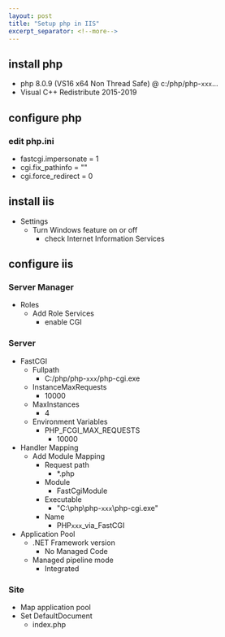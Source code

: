```yaml
---
layout: post
title: "Setup php in IIS"
excerpt_separator: <!--more-->
---
```


## install php

* php 8.0.9 (VS16 x64 Non Thread Safe) @ c:/php/php-`xxx`...
* Visual C++ Redistribute 2015-2019

## configure php

### edit php.ini

* fastcgi.impersonate = 1
* cgi.fix_pathinfo = ""
* cgi.force_redirect = 0

## install iis

* Settings
    * Turn Windows feature on or off
        * check Internet Information Services

## configure iis

### Server Manager

* Roles
    * Add Role Services
        * enable CGI

### Server

* FastCGI
    * Fullpath
        * C:/php/php-`xxx`/php-cgi.exe
    * InstanceMaxRequests
        * 10000
    * MaxInstances
        * 4
    * Environment Variables
        * PHP_FCGI_MAX_REQUESTS
            * 10000
* Handler Mapping
    * Add Module Mapping
        * Request path
            * *.php
        * Module
            * FastCgiModule
        * Executable
            * "C:\php\php-`xxx`\php-cgi.exe"
        * Name
            * PHP`xxx`_via_FastCGI
* Application Pool
    * .NET Framework version
        * No Managed Code
    * Managed pipeline mode
        * Integrated

### Site

* Map application pool
* Set DefaultDocument
    * index.php
